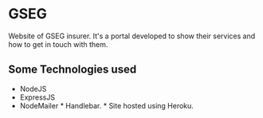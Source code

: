 # GSEG
Website of GSEG insurer. It's a portal developed to show their services and how to get in touch with them.

## Some Technologies used
* NodeJS
* ExpressJS
* NodeMailer
\* Handlebar. 
\* Site hosted using Heroku.

